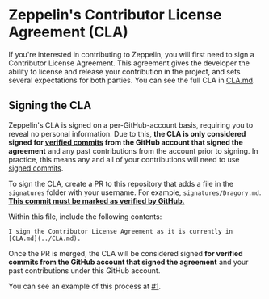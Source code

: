 # Zeppelin's Contributor License Agreement (CLA)

If you're interested in contributing to Zeppelin, you will first need to sign a Contributor License Agreement.
This agreement gives the developer the ability to license and release your contribution in the project, and sets several expectations for both parties. You can see the full CLA in [CLA.md](./CLA.md).

## Signing the CLA

Zeppelin's CLA is signed on a per-GitHub-account basis, requiring you to reveal no personal information.
Due to this, **the CLA is only considered signed for [verified commits](https://docs.github.com/en/authentication/managing-commit-signature-verification/about-commit-signature-verification) from the GitHub account that signed the agreement** and any past contributions from the account prior to signing.
In practice, this means any and all of your contributions will need to use [signed commits](https://docs.github.com/en/authentication/managing-commit-signature-verification/about-commit-signature-verification).

To sign the CLA, create a PR to this repository that adds a file in the `signatures` folder with your username. For example, `signatures/Dragory.md`. [**This commit must be marked as verified by GitHub.**](https://docs.github.com/en/authentication/managing-commit-signature-verification/about-commit-signature-verification)

Within this file, include the following contents:

```
I sign the Contributor License Agreement as it is currently in [CLA.md](../CLA.md).
```

Once the PR is merged, the CLA will be considered signed **for verified commits from the GitHub account that signed the agreement** and your past contributions under this GitHub account.

You can see an example of this process at [#1](https://github.com/ZeppelinBot/CLA/pull/1).
